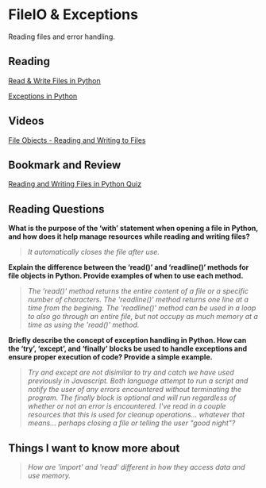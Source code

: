 # FileIO & Exceptions

Reading files and error handling.

## Reading

[Read & Write Files in Python](https://realpython.com/read-write-files-python/)

[Exceptions in Python](https://realpython.com/python-exceptions/)

## Videos

[File Objects - Reading and Writing to Files](https://www.youtube.com/watch?v=Uh2ebFW8OYM)

## Bookmark and Review

[Reading and Writing Files in Python Quiz](https://realpython.com/quizzes/read-write-files-python/)

## Reading Questions

**What is the purpose of the ‘with’ statement when opening a file in Python, and how does it help manage resources while reading and writing files?**

>*It automatically closes the file after use.*

**Explain the difference between the ‘read()’ and ‘readline()’ methods for file objects in Python. Provide examples of when to use each method.**

>*The 'read()' method returns the entire content of a file or a specific number of characters. The 'readline()' method returns one line at a time from the begining. The 'readline()' method can be used in a loop to also go through an entire file, but not occupy as much memory at a time as using the 'read()' method.*

**Briefly describe the concept of exception handling in Python. How can the ‘try’, ‘except’, and ‘finally’ blocks be used to handle exceptions and ensure proper execution of code? Provide a simple example.**

>*Try and except are not disimilar to try and catch we have used previously in Javascript. Both language attempt to run a script and notify the user of any errors encountered without terminating the program. The finally block is optional and will run regardless of whether or not an error is encountered. I've read in a couple resources that this is used for cleanup operations... whatever that means... perhaps closing a file or telling the user "good night"?*

## Things I want to know more about

>*How are 'import' and 'read' different in how they access data and use memory.*
